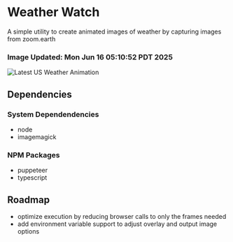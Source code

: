 # Weather Watch

A simple utility to create animated images of weather by capturing images from zoom.earth

### Image Updated: Mon Jun 16 05:10:52 PDT 2025

![Latest US Weather Animation](animations/2025-06-16.webp)

## Dependencies
### System Dependendencies
* node
* imagemagick
### NPM Packages
* puppeteer
* typescript

## Roadmap
* optimize execution by reducing browser calls to only the frames needed
* add environment variable support to adjust overlay and output image options
